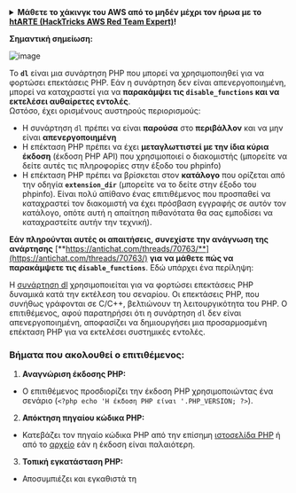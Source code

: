 <details>

<summary><strong>Μάθετε το χάκινγκ του AWS από το μηδέν μέχρι τον ήρωα με το</strong> <a href="https://training.hacktricks.xyz/courses/arte"><strong>htARTE (HackTricks AWS Red Team Expert)</strong></a><strong>!</strong></summary>

Άλλοι τρόποι υποστήριξης του HackTricks:

* Εάν θέλετε να δείτε την **εταιρεία σας να διαφημίζεται στο HackTricks** ή να **κατεβάσετε το HackTricks σε μορφή PDF** ελέγξτε τα [**ΣΧΕΔΙΑ ΣΥΝΔΡΟΜΗΣ**](https://github.com/sponsors/carlospolop)!
* Αποκτήστε το [**επίσημο PEASS & HackTricks swag**](https://peass.creator-spring.com)
* Ανακαλύψτε [**την Οικογένεια PEASS**](https://opensea.io/collection/the-peass-family), τη συλλογή μας από αποκλειστικά [**NFTs**](https://opensea.io/collection/the-peass-family)
* **Εγγραφείτε στη** 💬 [**ομάδα Discord**](https://discord.gg/hRep4RUj7f) ή στη [**ομάδα telegram**](https://t.me/peass) ή **ακολουθήστε** μας στο **Twitter** 🐦 [**@carlospolopm**](https://twitter.com/hacktricks_live)**.**
* **Μοιραστείτε τα χάκινγκ κόλπα σας υποβάλλοντας PRs στα** [**HackTricks**](https://github.com/carlospolop/hacktricks) και [**HackTricks Cloud**](https://github.com/carlospolop/hacktricks-cloud) αποθετήρια του github.

</details>

**Σημαντική σημείωση:**

![image](https://user-images.githubusercontent.com/84577967/174675487-a4c4ca06-194f-4725-85af-231a2f35d56c.png)

Το **`dl`** είναι μια συνάρτηση PHP που μπορεί να χρησιμοποιηθεί για να φορτώσει επεκτάσεις PHP. Εάν η συνάρτηση δεν είναι απενεργοποιημένη, μπορεί να καταχραστεί για να **παρακάμψει τις `disable_functions` και να εκτελέσει αυθαίρετες εντολές**.\
Ωστόσο, έχει ορισμένους αυστηρούς περιορισμούς:

* Η συνάρτηση `dl` πρέπει να είναι **παρούσα** στο **περιβάλλον** και να μην είναι **απενεργοποιημένη**
* Η επέκταση PHP πρέπει να έχει **μεταγλωττιστεί με την ίδια κύρια έκδοση** (έκδοση PHP API) που χρησιμοποιεί ο διακομιστής (μπορείτε να δείτε αυτές τις πληροφορίες στην έξοδο του phpinfo)
* Η επέκταση PHP πρέπει να βρίσκεται στον **κατάλογο** που ορίζεται από την οδηγία **`extension_dir`** (μπορείτε να το δείτε στην έξοδο του phpinfo). Είναι πολύ απίθανο ένας επιτιθέμενος που προσπαθεί να καταχραστεί τον διακομιστή να έχει πρόσβαση εγγραφής σε αυτόν τον κατάλογο, οπότε αυτή η απαίτηση πιθανότατα θα σας εμποδίσει να καταχραστείτε αυτήν την τεχνική).

**Εάν πληρούνται αυτές οι απαιτήσεις, συνεχίστε την ανάγνωση της ανάρτησης** [**https://antichat.com/threads/70763/**](https://antichat.com/threads/70763/) **για να μάθετε πώς να παρακάμψετε τις `disable_functions`**. Εδώ υπάρχει ένα περίληψη:

Η [συνάρτηση dl](http://www.php.net/manual/en/function.dl.php) χρησιμοποιείται για να φορτώσει επεκτάσεις PHP δυναμικά κατά την εκτέλεση του σεναρίου. Οι επεκτάσεις PHP, που συνήθως γράφονται σε C/C++, βελτιώνουν τη λειτουργικότητα του PHP. Ο επιτιθέμενος, αφού παρατηρήσει ότι η συνάρτηση `dl` δεν είναι απενεργοποιημένη, αποφασίζει να δημιουργήσει μια προσαρμοσμένη επέκταση PHP για να εκτελέσει συστημικές εντολές.

### Βήματα που ακολουθεί ο επιτιθέμενος:

1. **Αναγνώριση έκδοσης PHP:**
- Ο επιτιθέμενος προσδιορίζει την έκδοση PHP χρησιμοποιώντας ένα σενάριο (`<?php echo 'Η έκδοση PHP είναι '.PHP_VERSION; ?>`).

2. **Απόκτηση πηγαίου κώδικα PHP:**
- Κατεβάζει τον πηγαίο κώδικα PHP από την επίσημη [ιστοσελίδα PHP](http://www.php.net/downloads.php) ή από το [αρχείο](http://museum.php.net) εάν η έκδοση είναι παλαιότερη.

3. **Τοπική εγκατάσταση PHP:**
- Αποσυμπιέζει και εγκαθιστά τη
